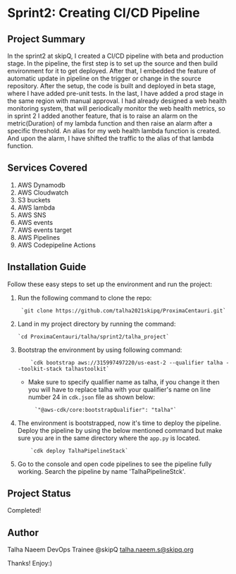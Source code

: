 

# Sprint2: Creating CI/CD Pipeline 
## Project Summary 

In the sprint2 at skipQ, I created a CI/CD pipeline with beta and production stage. In the pipeline, the first step is to set up the source and then build environment for it to get deployed. After that, I embedded the feature of automatic update in pipeline on the trigger or change in the source repository. After the setup, the code is built and deployed in beta stage, where I have added pre-unit tests. In the last, I have added a prod stage in the same region with manual approval. I had already designed a web health monitoring system, that will periodically monitor the web health metrics, so in sprint 2 I added another feature, that is to raise an alarm on the metric(Duration) of my lambda function and then raise an alarm after a specific threshold. An alias for my web health lambda function is created. And upon the alarm, I have shifted the traffic to the alias of that lambda function.
## Services Covered

1. AWS Dynamodb
2. AWS Cloudwatch
3. S3 buckets
4. AWS lambda
5. AWS SNS
6. AWS events
7. AWS events target
8. AWS Pipelines
9. AWS Codepipeline Actions
## Installation Guide

Follow these easy steps to set up the environment and run the project:

1. Run the following command to clone the repo:
	
	    `git clone https://github.com/talha2021skipq/ProximaCentauri.git`

2. Land in my project directory by running the command:

	   `cd ProximaCentauri/talha/sprint2/talha_project`

3. Bootstrap the environment by using following command:

           `cdk bootstrap aws://315997497220/us-east-2 --qualifier talha --toolkit-stack talhastoolkit`
 	- Make sure to specify qualifier name as talha, if you change it then you will have to replace talha with your qualifier's name on line number 24 in `cdk.json` file as shown below:

 			`"@aws-cdk/core:bootstrapQualifier": "talha"`
4. The environment is bootstrapped, now it's time to deploy the pipeline. Deploy the pipeline by using the below mentioned command but make sure you are in the same directory where the `app.py` is located.  
          
           `cdk deploy TalhaPipelineStack`
5. Go to the console and open code pipelines to see the pipeline fully working. Search the pipeline by name 'TalhaPipelineStck'.  

## Project Status

Completed!

## Author

 Talha Naeem 
DevOps Trainee @skipQ 
talha.naeem.s@skipq.org

Thanks! Enjoy:)

